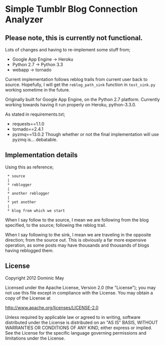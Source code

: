 Simple Tumblr Blog Connection Analyzer
======================================

## Please note, this is currently not functional.
Lots of changes and having to re-implement some stuff from;
 * Google App Engine -> Heroku
 * Python 2.7 -> Python 3.3
 * webapp -> tornado


Current implementation follows reblog trails from current user back to source.
Hopefully, I will get the `reblog_path_sink` function in `test_sink.py` working sometime in the future.

Originally built for Google App Engine, on the Python 2.7 platform.
Currently working towards having it run properly on Heroku, python-3.3.0.

As stated in requirements.txt;
 * requests==1.1.0
 * tornado==2.4.1
 * pyzmq==13.0.2
Though whether or not the final implementation will use pyzmq is... debatable.

## Implementation details

Using this as reference;

```
 * source
 |
 * reblogger
 |
 * another reblogger
 |
 * yet another
 |
 * blog from which we start
```
When I say follow to the source, I mean we are following from the blog specified, to the source; following the reblog trail.

When I say following to the sink, I mean we are traveling in the opposite direction; from the source out.
This is obviously a far more expensive operation, as some posts may have thousands and thousands of blogs having reblogged them.


## License

Copyright 2012 Dominic May

Licensed under the Apache License, Version 2.0 (the "License");
you may not use this file except in compliance with the License.
You may obtain a copy of the License at

http://www.apache.org/licenses/LICENSE-2.0

Unless required by applicable law or agreed to in writing, software
distributed under the License is distributed on an "AS IS" BASIS,
WITHOUT WARRANTIES OR CONDITIONS OF ANY KIND, either express or implied.
See the License for the specific language governing permissions and
limitations under the License.
